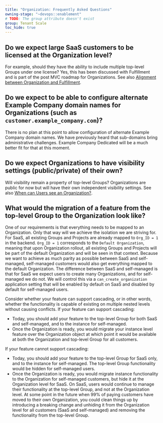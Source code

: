 ```yaml
---
title: "Organization: Frequently Asked Questions"
owning-stage: "~devops::enablement"
# TODO: The group attribute doesn't exist
group: Tenant Scale
toc_hide: true
---
```


## Do we expect large SaaS customers to be licensed at the Organization level?

For example, should they have the ability to include multiple top-level Groups under one license?
Yes, this has been discussed with Fulfillment and is part of the post MVC roadmap for Organizations.
See also [Alignment between Organization and Fulfillment](index.md#alignment-between-organization-and-fulfillment).

## Do we expect to be able to configure alternate Example Company domain names for Organizations (such as `customer.example_company.com`)?

There is no plan at this point to allow configuration of alternate Example Company domain names.
We have previously heard that sub-domains bring administrative challenges.
Example Company Dedicated will be a much better fit for that at this moment.

## Do we expect Organizations to have visibility settings (public/private) of their own?

Will visibility remain a property of top-level Groups?
Organizations are public for now but will have their own independent visibility settings.
See also [When can Users see an Organization?](organization-users.md#when-can-users-see-an-organization).

## What would the migration of a feature from the top-level Group to the Organization look like?

One of our requirements is that everything needs to be mapped to an Organization.
Only that way will we achieve the isolation we are striving for.
For SaaS, all existing Groups and Projects are already mapped to `Org_ID = 1` in the backend.
`Org_ID = 1` corresponds to the `Default Organization`, meaning that upon Organization rollout, all existing Groups and Projects will be part of the default Organization and will be seen in that context.
Because we want to achieve as much parity as possible between SaaS and self-managed, self-managed customers would also get everything mapped to the default Organization.
The difference between SaaS and self-managed is that for SaaS we expect users to create many Organizations, and for self-managed we do not.
We will control this via a `can_create_organization` application setting that will be enabled by default on SaaS and disabled by default for self-managed users.

Consider whether your feature can support cascading, or in other words, whether the functionality is capable of existing on multiple nested levels without causing conflicts.
If your feature can support cascading:

- Today, you should add your feature to the top-level Group for both SaaS and self-managed, and to the instance for self-managed.
- Once the Organization is ready, you would migrate your instance level feature over the Organization object at which point it would be available at both the Organization and top-level Group for all customers.

If your feature cannot support cascading:

- Today, you should add your feature to the top-level Group for SaaS only, and to the instance for self-managed. The top-level Group functionality would be hidden for self-managed users.
- Once the Organization is ready, you would migrate instance functionality to the Organization for self-managed customers, but hide it at the Organization level for SaaS. On SaaS, users would continue to manage their functionality at the top-level Group, and not at the Organization level. At some point in the future when 99% of paying customers have moved to their own Organization, you could clean things up by introducing a breaking change and unhiding it from the Organization level for all customers (SaaS and self-managed) and removing the functionality from the top-level Group.
